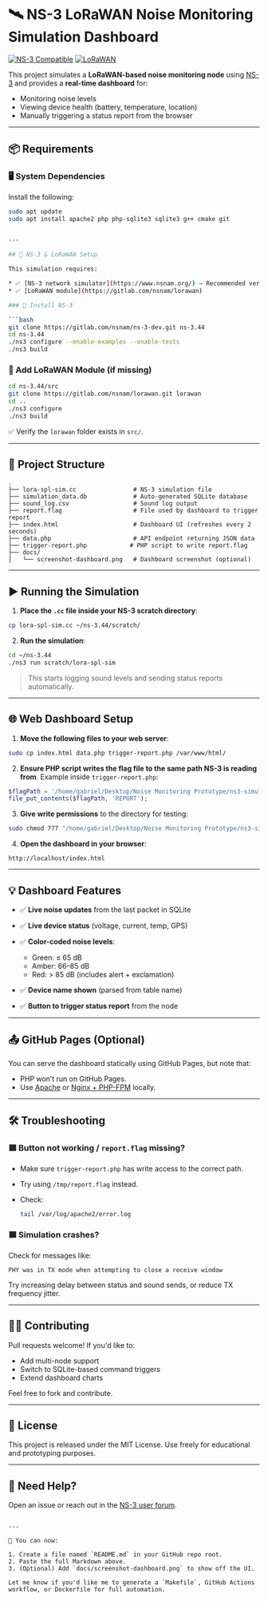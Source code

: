 # 🛰️ NS-3 LoRaWAN Noise Monitoring Simulation Dashboard

[![NS-3 Compatible](https://img.shields.io/badge/Simulator-NS3--3.44-blue)](https://www.nsnam.org/)
[![LoRaWAN](https://img.shields.io/badge/Module-LoRaWAN-green)](https://gitlab.com/nsnam/lorawan)

This project simulates a **LoRaWAN-based noise monitoring node** using [NS-3](https://www.nsnam.org/) and provides a **real-time dashboard** for:

- Monitoring noise levels
- Viewing device health (battery, temperature, location)
- Manually triggering a status report from the browser

---

## 📦 Requirements

### 🖥️ System Dependencies

Install the following:

```bash
sudo apt update
sudo apt install apache2 php php-sqlite3 sqlite3 g++ cmake git


---

## 🧪 NS-3 & LoRaWAN Setup

This simulation requires:

* ✅ [NS-3 network simulator](https://www.nsnam.org/) — Recommended version: `3.44`
* ✅ [LoRaWAN module](https://gitlab.com/nsnam/lorawan)

### 🔧 Install NS-3

```bash
git clone https://gitlab.com/nsnam/ns-3-dev.git ns-3.44
cd ns-3.44
./ns3 configure --enable-examples --enable-tests
./ns3 build
```

### 📡 Add LoRaWAN Module (if missing)

```bash
cd ns-3.44/src
git clone https://gitlab.com/nsnam/lorawan.git lorawan
cd ..
./ns3 configure
./ns3 build
```

✅ Verify the `lorawan` folder exists in `src/`.

---

## 📁 Project Structure

```
.
├── lora-spl-sim.cc                # NS-3 simulation file
├── simulation_data.db             # Auto-generated SQLite database
├── sound_log.csv                  # Sound log output
├── report.flag                    # File used by dashboard to trigger report
├── index.html                     # Dashboard UI (refreshes every 2 seconds)
├── data.php                       # API endpoint returning JSON data
├── trigger-report.php            # PHP script to write report.flag
├── docs/
│   └── screenshot-dashboard.png   # Dashboard screenshot (optional)
```

---

## ▶️ Running the Simulation

1. **Place the `.cc` file inside your NS-3 scratch directory**:

```bash
cp lora-spl-sim.cc ~/ns-3.44/scratch/
```

2. **Run the simulation**:

```bash
cd ~/ns-3.44
./ns3 run scratch/lora-spl-sim
```

> This starts logging sound levels and sending status reports automatically.

---

## 🌐 Web Dashboard Setup

1. **Move the following files to your web server**:

```bash
sudo cp index.html data.php trigger-report.php /var/www/html/
```

2. **Ensure PHP script writes the flag file to the same path NS-3 is reading from**. Example inside `trigger-report.php`:

```php
$flagPath = '/home/gabriel/Desktop/Noise Monitoring Prototype/ns3-simulation/ns-3.44/report.flag';
file_put_contents($flagPath, 'REPORT');
```

3. **Give write permissions** to the directory for testing:

```bash
sudo chmod 777 "/home/gabriel/Desktop/Noise Monitoring Prototype/ns3-simulation/ns-3.44"
```

4. **Open the dashboard in your browser**:

```
http://localhost/index.html
```

---

## 💡 Dashboard Features

* ✅ **Live noise updates** from the last packet in SQLite
* ✅ **Live device status** (voltage, current, temp, GPS)
* ✅ **Color-coded noise levels**:

  * Green: ≤ 65 dB
  * Amber: 66–85 dB
  * Red: > 85 dB (includes alert + exclamation)
* ✅ **Device name shown** (parsed from table name)
* ✅ **Button to trigger status report** from the node

---

## 📤 GitHub Pages (Optional)

You can serve the dashboard statically using GitHub Pages, but note that:

* PHP won’t run on GitHub Pages.
* Use [Apache](https://httpd.apache.org/) or [Nginx + PHP-FPM](https://www.nginx.com/resources/wiki/start/topics/examples/phpfastcgionnginx/) locally.

---

## 🛠️ Troubleshooting

### 🟥 Button not working / `report.flag` missing?

* Make sure `trigger-report.php` has write access to the correct path.
* Try using `/tmp/report.flag` instead.
* Check:

  ```bash
  tail /var/log/apache2/error.log
  ```

### 🟥 Simulation crashes?

Check for messages like:

```
PHY was in TX mode when attempting to close a receive window
```

Try increasing delay between status and sound sends, or reduce TX frequency jitter.

---

## 🧑‍💻 Contributing

Pull requests welcome! If you'd like to:

* Add multi-node support
* Switch to SQLite-based command triggers
* Extend dashboard charts

Feel free to fork and contribute.

---

## 📜 License

This project is released under the MIT License.
Use freely for educational and prototyping purposes.

---

## 🙋 Need Help?

Open an issue or reach out in the [NS-3 user forum](https://groups.google.com/g/ns-3-users).

```

---

📌 You can now:

1. Create a file named `README.md` in your GitHub repo root.
2. Paste the full Markdown above.
3. (Optional) Add `docs/screenshot-dashboard.png` to show off the UI.

Let me know if you'd like me to generate a `Makefile`, GitHub Actions workflow, or Dockerfile for full automation.
```
